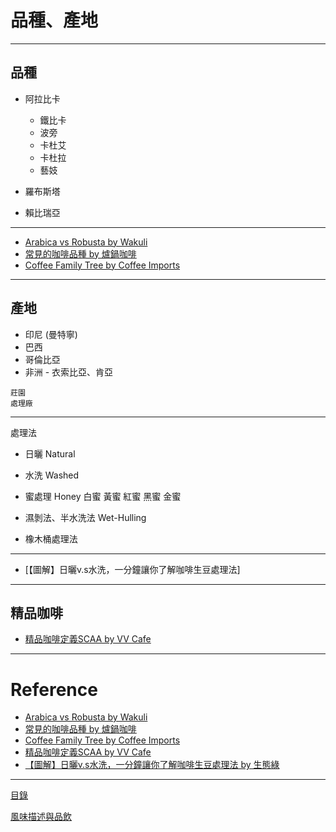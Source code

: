 # 品種、產地

---
## 品種 
- 阿拉比卡
	- 鐵比卡
	- 波旁
	- 卡杜艾
	- 卡杜拉
	- 藝妓
	
- 羅布斯塔
- 賴比瑞亞

--- 
- [Arabica vs Robusta by Wakuli]
- [常見的咖啡品種 by 爐鍋咖啡]
- [Coffee Family Tree by Coffee Imports]

---

## 產地
- 印尼 (曼特寧)
- 巴西
- 哥倫比亞
- 非洲 - 衣索比亞、肯亞

```
莊園
處理廠
```
---
處理法
- 日曬 Natural
- 水洗 Washed
- 蜜處理 Honey
		白蜜
		黃蜜
		紅蜜
		黑蜜
		金蜜
- 濕剝法、半水洗法 Wet-Hulling
	
- 橡木桶處理法

---
- [【圖解】日曬v.s水洗，一分鐘讓你了解咖啡生豆處理法]

---

## 精品咖啡

- [精品咖啡定義SCAA by VV Cafe]
	
---
# Reference

- [Arabica vs Robusta by Wakuli]
- [常見的咖啡品種 by 爐鍋咖啡]
- [Coffee Family Tree by Coffee Imports]
- [精品咖啡定義SCAA by VV Cafe]
- [【圖解】日曬v.s水洗，一分鐘讓你了解咖啡生豆處理法 by 生態綠]


[Arabica vs Robusta by Wakuli]: https://medium.com/@wakuli/arabica-vs-robusta-17c4e58a0158
[常見的咖啡品種 by 爐鍋咖啡]: https://www.luguocafe.com/blogs/coffee-guide/coffee-varieties-and-cultivars
[Coffee Family Tree by Coffee Imports]: https://www.cafeimports.com/north-america/coffee-family-tree
[精品咖啡定義SCAA by VV Cafe]: https://www.vvcafe.com/2014/11/27/%E7%B2%BE%E5%93%81%E5%92%96%E5%95%A1%E5%AE%9A%E7%BE%A9scaa%E4%B8%8A/
[【圖解】日曬v.s水洗，一分鐘讓你了解咖啡生豆處理法 by 生態綠]: https://okogreen.com.tw/blog/4776?gclid=Cj0KCQjw16KFBhCgARIsALB0g8I_Mh_Dvi2sLfhnlm8ak74kAOrKJFHXygvXNQKNOrJgjdseSH-0sWUaAtCfEALw_wcB

---
[目錄]

[風味描述與品飲]

[目錄]: README.md
[風味描述與品飲]: 風味描述與品飲.md
